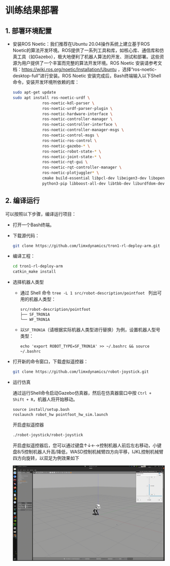 # 训练结果部署



## 1. 部署环境配置

- 安装ROS Noetic：我们推荐在Ubuntu 20.04操作系统上建立基于ROS Noetic的算法开发环境。ROS提供了一系列工具和库，如核心库、通信库和仿真工具（如Gazebo），极大地便利了机器人算法的开发、测试和部署。这些资源为用户提供了一个丰富而完整的算法开发环境。ROS Noetic 安装请参考文档：https://wiki.ros.org/noetic/Installation/Ubuntu ，选择“ros-noetic-desktop-full”进行安装。ROS Noetic 安装完成后，Bash终端输入以下Shell命令，安装开发环境所依赖的库：

    ```bash
    sudo apt-get update
    sudo apt install ros-noetic-urdf \
                 ros-noetic-kdl-parser \
                 ros-noetic-urdf-parser-plugin \
                 ros-noetic-hardware-interface \
                 ros-noetic-controller-manager \
                 ros-noetic-controller-interface \
                 ros-noetic-controller-manager-msgs \
                 ros-noetic-control-msgs \
                 ros-noetic-ros-control \
                 ros-noetic-gazebo-* \
                 ros-noetic-robot-state-* \
                 ros-noetic-joint-state-* \
                 ros-noetic-rqt-gui \
                 ros-noetic-rqt-controller-manager \
                 ros-noetic-plotjuggler* \
                 cmake build-essential libpcl-dev libeigen3-dev libopencv-dev libmatio-dev \
                 python3-pip libboost-all-dev libtbb-dev liburdfdom-dev liborocos-kdl-dev -y
    ```

    

## 2. 编译运行

可以按照以下步骤，编译运行项目：

- 打开一个Bash终端。

- 下载源代码：
    ```Bash
    git clone https://github.com/limxdynamics/tron1-rl-deploy-arm.git
    ```
    
- 编译工程：
    ```Bash
    cd tron1-rl-deploy-arm
    catkin_make install
    ```
    
- 选择机器人类型

  - 通过 Shell 命令 `tree -L 1 src/robot-description/pointfoot ` 列出可用的机器人类型：
  
    ```
    src/robot-description/pointfoot
    ├── SF_TRON1A
    └── WF_TRON1A
    ```
    
  - 以`SF_TRON1A`（请根据实际机器人类型进行替换）为例，设置机器人型号类型：
  
    ```
    echo 'export ROBOT_TYPE=SF_TRON1A' >> ~/.bashrc && source ~/.bashrc
    ```
  
- 打开新的命令窗口，下载虚拟遥控器：
    ```Bash
    git clone https://github.com/limxdynamics/robot-joystick.git
    ```
- 运行仿真

  通过运行Shell命令启动Gazebo仿真器，然后在仿真器窗口中按 `Ctrl + Shift + R`，机器人将开始移动。
  
  
  ```
  source install/setup.bash
  roslaunch robot_hw pointfoot_hw_sim.launch
  ```

  开启虚拟遥控器
    ```Bash
    ./robot-joystick/robot-joystick
    ```
  开启虚拟遥控器后，您可以通过键盘↑↓←→控制机器人前后左右移动，小键盘8/5控制机器人升高/降低，WASD控制机械臂四方向平移，IJKL控制机械臂四方向旋转，以双足为例效果如下

  ![](doc/simulator.gif)

